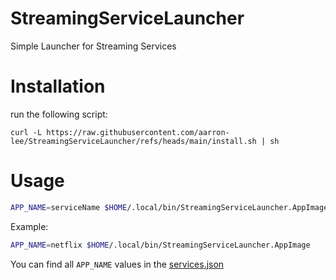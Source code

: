 # StreamingServiceLauncher

Simple Launcher for Streaming Services

# Installation

run the following script:

```
curl -L https://raw.githubusercontent.com/aarron-lee/StreamingServiceLauncher/refs/heads/main/install.sh | sh
```

# Usage

```bash
APP_NAME=serviceName $HOME/.local/bin/StreamingServiceLauncher.AppImage
```

Example:

```bash
APP_NAME=netflix $HOME/.local/bin/StreamingServiceLauncher.AppImage
```

You can find all `APP_NAME` values in the [services.json](./services.json)
